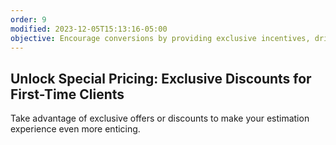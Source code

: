```yaml
---
order: 9
modified: 2023-12-05T15:13:16-05:00
objective: Encourage conversions by providing exclusive incentives, driving potential clients to take action and engage with our estimation services.
---
```

## Unlock Special Pricing: Exclusive Discounts for First-Time Clients

Take advantage of exclusive offers or discounts to make your estimation experience even more enticing.